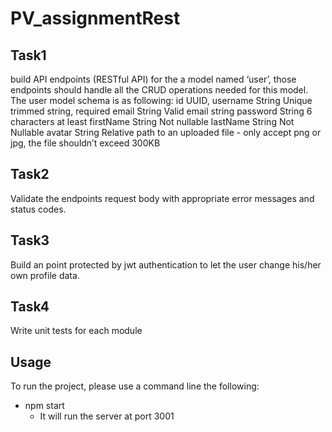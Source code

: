 ﻿# PV_assignmentRest

## Task1
build API endpoints (RESTful API) for the a model named ‘user’, those endpoints
should handle all the CRUD operations needed for this model.
The user model schema is as following:
id UUID, username String Unique trimmed string,
required
email String Valid email string
password String 6 characters at least
firstName String Not nullable
lastName String Not Nullable
avatar String Relative path to an uploaded
file - only accept png or jpg,
the file shouldn’t exceed
300KB

## Task2
Validate the endpoints request body with appropriate error messages and status codes.

## Task3
Build an point protected by jwt authentication to let the user change his/her own profile data.

## Task4
Write unit tests for each module

## Usage

To run the project, please use a command line the following:
 - npm start
    - It will run the server at port 3001
